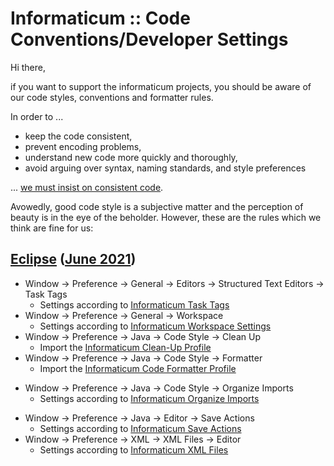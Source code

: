 # Informaticum :: Code Conventions/Developer Settings

Hi there,

if you want to support the informaticum projects, you should be aware of our code styles, conventions and formatter rules.

In order to ...

* keep the code consistent, 
* prevent encoding problems, 
* understand new code more quickly and thoroughly,
* avoid arguing over syntax, naming standards, and style preferences

... [we must insist on consistent code](https://www.google.de/search?q=coding+style+matters).

Avowedly, good code style is a subjective matter and the perception of beauty is in the eye of the beholder.
However, these are the rules which we think are fine for us:

## [Eclipse](https://www.eclipse.org/) ([June 2021](https://projects.eclipse.org/releases/2021-06))

* Window -> Preference -> General -> Editors -> Structured Text Editors -> Task Tags
    * Settings according to [Informaticum Task Tags](./eclipse/informaticum_general_editors_structured-text-editors_task-tags.md)
* Window -> Preference -> General -> Workspace
    * Settings according to [Informaticum Workspace Settings](./eclipse/informaticum_general_workspace.md)
* Window -> Preference -> Java -> Code Style -> Clean Up
    * Import the [Informaticum Clean-Up Profile](./eclipse/informaticum_java_code-style_clean-up.xml)
* Window -> Preference -> Java -> Code Style -> Formatter
    * Import the [Informaticum Code Formatter Profile](./eclipse/informaticum_java_code-style_formatter.xml)
- Window -> Preference -> Java -> Code Style -> Organize Imports
    * Settings according to [Informaticum Organize Imports](./eclipse/informaticum_java_code-style_organize_imports.md)
* Window -> Preference -> Java -> Editor -> Save Actions
    * Settings according to [Informaticum Save Actions](./eclipse/informaticum_java_editor_save-actions.md)
* Window -> Preference -> XML -> XML Files -> Editor
    * Settings according to [Informaticum XML Files](./eclipse/informaticum_xml_xml-files_editor.md)
